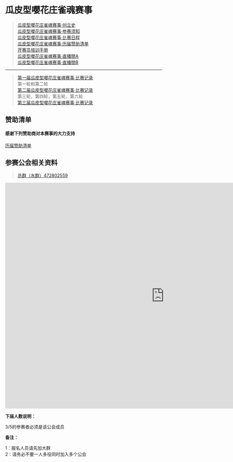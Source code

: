 # 瓜皮型嚶花庄雀魂赛事

> [瓜皮型嚶花庄雀魂赛事·创立史](bj.md)  
> [瓜皮型嚶花庄雀魂赛事·参赛须知](hnfy.md)  
> [瓜皮型嚶花庄雀魂赛事·比赛日程](day.md)  
> [瓜皮型嚶花庄雀魂赛事·历届赞助清单](sponsors.md)  
> [开赛员培训手册](admin.md)  
> [瓜皮型嚶花庄雀魂赛事·直播間A](https://live.bilibili.com/21168095)  
> [瓜皮型嚶花庄雀魂赛事·直播間B](https://live.bilibili.com/21181660
)  
----

> [第一届瓜皮型嚶花庄雀魂赛事·比赛记录](https://mahjong.pub/?cid=42)  
第一轮和第二轮  
> [第二届瓜皮型嚶花庄雀魂赛事·比赛记录](https://mahjong.pub/?cid=42)  
第三轮，第四轮，第五轮，第六轮  
> [第三届瓜皮型嚶花庄雀魂赛事·比赛记录](https://mahjong.pub/?cid=43)  

## 赞助清单
#### 感谢下列赞助商对本赛事的大力支持

[历届赞助清单](sponsors.md)  

## 参赛公会相关资料

> [总群（水群）472802559](https://jq.qq.com/?_wv=1027&k=5ZhVOaB)

<iframe src='https://docs.zoho.com.cn/sheet/publishrange.do?id=ddfe5fcc2a083bc514b305cd90f14bb94bcc71e620d35b16c17860cf3c921aae' frameborder='0' style='height:725px;width:1019px' marginwidth='0' marginheight='0' scrolling='auto'> </iframe>

**下届人数说明：**

3/5的参赛者必须是该公会成员

**备注：**

1：报名人员请先加大群  
2：请务必不要一人多役同时加入多个公会  